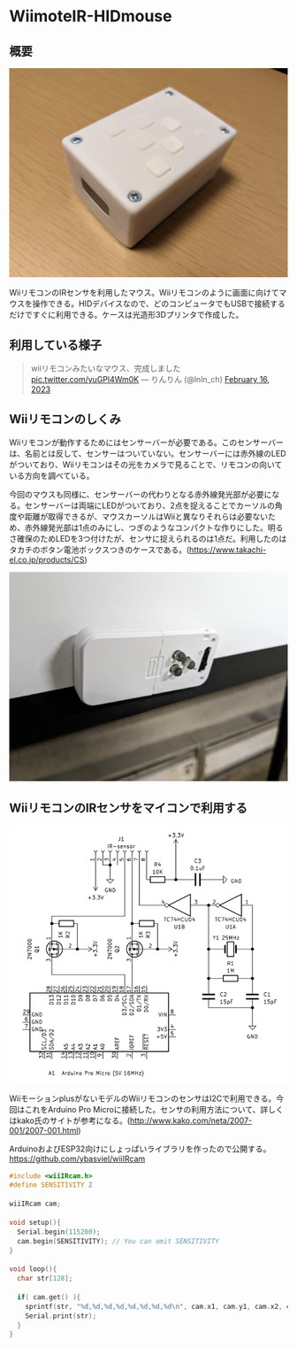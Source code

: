 # WiimoteIR-HIDmouse

<!--description
WiiリモコンのIRセンサを利用したマウス。Wiiリモコンのように画面に向けてマウスを操作できる。
description-->

## 概要
![本体](003.jpg)

WiiリモコンのIRセンサを利用したマウス。Wiiリモコンのように画面に向けてマウスを操作できる。HIDデバイスなので、どのコンピュータでもUSBで接続するだけですぐに利用できる。ケースは光造形3Dプリンタで作成した。


## 利用している様子

<blockquote class="twitter-tweet">
<p lang="ja" dir="ltr">wiiリモコンみたいなマウス、完成しました <a href="https://t.co/yuGPl4Wm0K">pic.twitter.com/yuGPl4Wm0K</a>
&mdash; りんりん (@lnln_ch) <a href="https://twitter.com/lnln_ch/status/1626096029157453824?ref_src=twsrc%5Etfw">February
  16, 2023</a>
</blockquote>
<script async src="https://platform.twitter.com/widgets.js" charset="utf-8"></script>

## Wiiリモコンのしくみ


Wiiリモコンが動作するためにはセンサーバーが必要である。このセンサーバーは、名前とは反して、センサーはついていない。センサーバーには赤外線のLEDがついており、Wiiリモコンはその光をカメラで見ることで、リモコンの向いている方向を調べている。


今回のマウスも同様に、センサーバーの代わりとなる赤外線発光部が必要になる。センサーバーは両端にLEDがついており、2点を捉えることでカーソルの角度や距離が取得できるが、マウスカーソルはWiiと異なりそれらは必要ないため、赤外線発光部は1点のみにし、つぎのようなコンパクトな作りにした。明るさ確保のためLEDを3つ付けたが、センサに捉えられるのは1点だ。利用したのはタカチのボタン電池ボックスつきのケースである。(<https://www.takachi-el.co.jp/products/CS>)


![赤外線発光部(Wiiのセンサーバーにあたる)](002.jpg)



## WiiリモコンのIRセンサをマイコンで利用する
![回路図](circ1.png)

WiiモーションplusがないモデルのWiiリモコンのセンサはI2Cで利用できる。今回はこれをArduino Pro Microに接続した。センサの利用方法について、詳しくはkako氏のサイトが参考になる。(<http://www.kako.com/neta/2007-001/2007-001.html>)



ArduinoおよびESP32向けにしょっぱいライブラリを作ったので公開する。<https://github.com/ybasviel/wiiIRcam>


```cpp
#include <wiiIRcam.h>
#define SENSITIVITY 2

wiiIRcam cam;

void setup(){
  Serial.begin(115200);
  cam.begin(SENSITIVITY); // You can omit SENSITIVITY
}

void loop(){
  char str[128];

  if( cam.get() ){
    sprintf(str, "%d,%d,%d,%d,%d,%d,%d,%d\n", cam.x1, cam.y1, cam.x2, cam.y2, cam.x3, cam.y3, cam.x4, cam.y4);
    Serial.print(str);
  }
}
```
